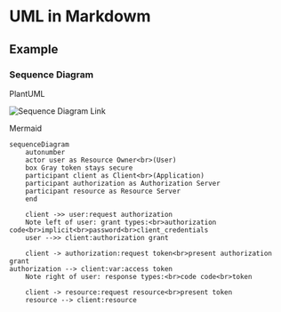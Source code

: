 # UML in Markdowm
## Example
### Sequence Diagram

PlantUML

![Sequence Diagram Link](./PlantUML/sequence.puml)

Mermaid

```mermaid
sequenceDiagram
    autonumber
    actor user as Resource Owner<br>(User)
    box Gray token stays secure
    participant client as Client<br>(Application)
    participant authorization as Authorization Server
    participant resource as Resource Server
    end
   
    client ->> user:request authorization
    Note left of user: grant types:<br>authorization code<br>implicit<br>password<br>client_credentials
    user -->> client:authorization grant

    client -> authorization:request token<br>present authorization grant
authorization --> client:var:access token
    Note right of user: response types:<br>code code<br>token

    client -> resource:request resource<br>present token
    resource --> client:resource
```
